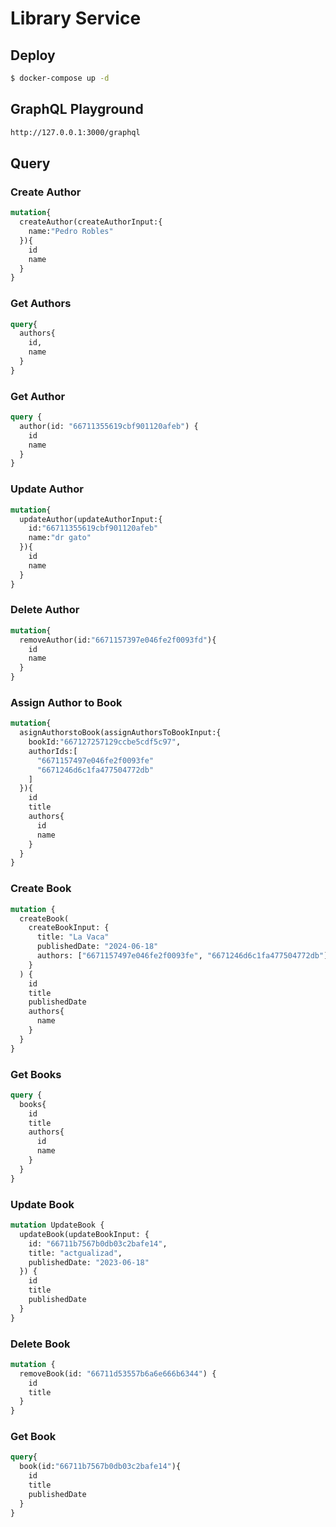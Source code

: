 # Library Service

## Deploy
```bash
$ docker-compose up -d
```

## GraphQL Playground
```bash
http://127.0.0.1:3000/graphql
```

## Query

### Create Author
```graphql
mutation{
  createAuthor(createAuthorInput:{
    name:"Pedro Robles"
  }){
    id
    name
  }
}
```

### Get Authors
```graphql
query{
  authors{
    id,
    name
  }
}
```

### Get Author
```graphql
query {
  author(id: "66711355619cbf901120afeb") {
    id
    name
  }
}
```

### Update Author
```graphql
mutation{
  updateAuthor(updateAuthorInput:{
    id:"66711355619cbf901120afeb"
    name:"dr gato"
  }){
    id
    name
  }
}
```

### Delete Author
```graphql
mutation{
  removeAuthor(id:"6671157397e046fe2f0093fd"){
    id
    name
  }
}
```

### Assign Author to Book
```graphql
mutation{
  asignAuthorstoBook(assignAuthorsToBookInput:{
    bookId:"667127257129ccbe5cdf5c97",
    authorIds:[
      "6671157497e046fe2f0093fe"
      "6671246d6c1fa477504772db"
    ]
  }){
    id
    title
    authors{
      id
      name
    }
  }
}
```

### Create Book
```graphql
mutation {
  createBook(
    createBookInput: {
      title: "La Vaca"
      publishedDate: "2024-06-18"
      authors: ["6671157497e046fe2f0093fe", "6671246d6c1fa477504772db"]
    }
  ) {
    id
    title
    publishedDate
    authors{
      name
    }
  }
}

```

### Get Books
```graphql
query {
  books{
    id
    title
    authors{
      id
      name
    }
  }
}
```

### Update Book
```graphql
mutation UpdateBook {
  updateBook(updateBookInput: {
    id: "66711b7567b0db03c2bafe14",
    title: "actgualizad",
    publishedDate: "2023-06-18"
  }) {
    id
    title
    publishedDate
  }
}
```

### Delete Book
```graphql
mutation {
  removeBook(id: "66711d53557b6a6e666b6344") {
    id
    title
  }
}
```

### Get Book
```graphql
query{
  book(id:"66711b7567b0db03c2bafe14"){
    id
    title
    publishedDate
  }
}
```